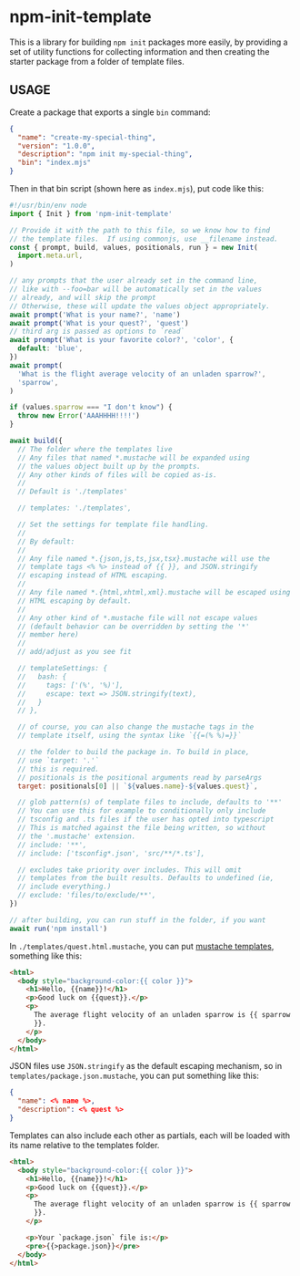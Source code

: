 # npm-init-template

This is a library for building `npm init` packages more easily,
by providing a set of utility functions for collecting
information and then creating the starter package from a folder
of template files.

## USAGE

Create a package that exports a single `bin` command:

```json
{
  "name": "create-my-special-thing",
  "version": "1.0.0",
  "description": "npm init my-special-thing",
  "bin": "index.mjs"
}
```

Then in that bin script (shown here as `index.mjs`), put code
like this:

```js
#!/usr/bin/env node
import { Init } from 'npm-init-template'

// Provide it with the path to this file, so we know how to find
// the template files.  If using commonjs, use __filename instead.
const { prompt, build, values, positionals, run } = new Init(
  import.meta.url,
)

// any prompts that the user already set in the command line,
// like with --foo=bar will be automatically set in the values
// already, and will skip the prompt
// Otherwise, these will update the values object appropriately.
await prompt('What is your name?', 'name')
await prompt('What is your quest?', 'quest')
// third arg is passed as options to `read`
await prompt('What is your favorite color?', 'color', {
  default: 'blue',
})
await prompt(
  'What is the flight average velocity of an unladen sparrow?',
  'sparrow',
)

if (values.sparrow === "I don't know") {
  throw new Error('AAAHHHH!!!!')
}

await build({
  // The folder where the templates live
  // Any files that named *.mustache will be expanded using
  // the values object built up by the prompts.
  // Any other kinds of files will be copied as-is.
  //
  // Default is './templates'

  // templates: './templates',

  // Set the settings for template file handling.
  //
  // By default:
  //
  // Any file named *.{json,js,ts,jsx,tsx}.mustache will use the
  // template tags <% %> instead of {{ }}, and JSON.stringify
  // escaping instead of HTML escaping.
  //
  // Any file named *.{html,xhtml,xml}.mustache will be escaped using
  // HTML escaping by default.
  //
  // Any other kind of *.mustache file will not escape values
  // (default behavior can be overridden by setting the '*'
  // member here)
  //
  // add/adjust as you see fit

  // templateSettings: {
  //   bash: {
  //     tags: ['(%', '%)'],
  //     escape: text => JSON.stringify(text),
  //   }
  // },

  // of course, you can also change the mustache tags in the
  // template itself, using the syntax like `{{=(% %)=}}`

  // the folder to build the package in. To build in place,
  // use `target: '.'`
  // this is required.
  // positionals is the positional arguments read by parseArgs
  target: positionals[0] || `${values.name}-${values.quest}`,

  // glob pattern(s) of template files to include, defaults to '**'
  // You can use this for example to conditionally only include
  // tsconfig and .ts files if the user has opted into typescript
  // This is matched against the file being written, so without
  // the '.mustache' extension.
  // include: '**',
  // include: ['tsconfig*.json', 'src/**/*.ts'],

  // excludes take priority over includes. This will omit
  // templates from the built results. Defaults to undefined (ie,
  // include everything.)
  // exclude: 'files/to/exclude/**',
})

// after building, you can run stuff in the folder, if you want
await run('npm install')
```

In `./templates/quest.html.mustache`, you can put [mustache
templates](https://github.com/janl/mustache.js/), something like
this:

```html
<html>
  <body style="background-color:{{ color }}">
    <h1>Hello, {{name}}!</h1>
    <p>Good luck on {{quest}}.</p>
    <p>
      The average flight velocity of an unladen sparrow is {{ sparrow
      }}.
    </p>
  </body>
</html>
```

JSON files use `JSON.stringify` as the default escaping
mechanism, so in `templates/package.json.mustache`, you can put
something like this:

```json
{
  "name": <% name %>,
  "description": <% quest %>
}
```

Templates can also include each other as partials, each will be
loaded with its name relative to the templates folder.

```html
<html>
  <body style="background-color:{{ color }}">
    <h1>Hello, {{name}}!</h1>
    <p>Good luck on {{quest}}.</p>
    <p>
      The average flight velocity of an unladen sparrow is {{ sparrow
      }}.
    </p>

    <p>Your `package.json` file is:</p>
    <pre>{{>package.json}}</pre>
  </body>
</html>
```
